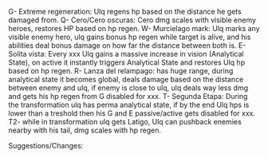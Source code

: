 G- Extreme regeneration: Ulq regens hp based on the distance he gets damaged from.
Q- Cero/Cero oscuras: Cero dmg scales with visible enemy heroes, restores HP based on hp regen.
W- Murcielago mark: Ulq marks any visible enemy hero, ulq gains bonus hp regen while target is alive, and his abilities deal bonus damage on how far the distance between both is.
E- Solita vista: Every xxx Ulq gains a massive increase in vision (Analytical State), on active it instantly triggers Analytical State and restores Ulq hp based on hp regen.
R- Lanza del relampago: has huge range, during analytical state it becomes global, deals damage based on the distance between enemy and ulq, if enemy is close to ulq, ulq deals way less dmg and gets his hp regen from G disabled for xxx.
T- Segunda Etapa: During the transformation ulq has perma analytical state, if by the end Ulq hps is lower than a treshold then his G and E passive/active gets disabled for xxx.
T2- while in transformation ulq gets Latigo, Ulq can pushback enemies nearby with his tail,  dmg scales with hp regen.

Suggestions/Changes: